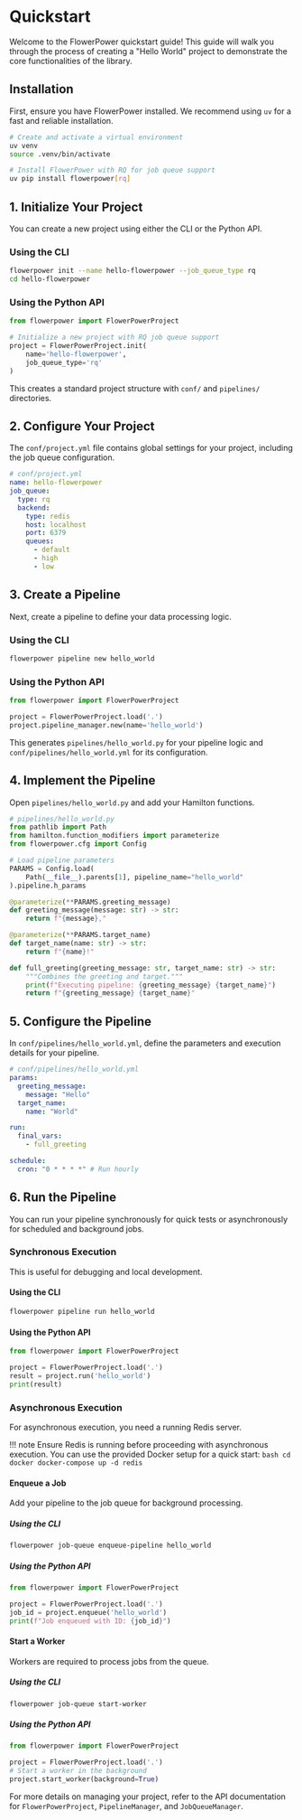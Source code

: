 # Quickstart

Welcome to the FlowerPower quickstart guide! This guide will walk you through the process of creating a "Hello World" project to demonstrate the core functionalities of the library.

## Installation

First, ensure you have FlowerPower installed. We recommend using `uv` for a fast and reliable installation.

```bash
# Create and activate a virtual environment
uv venv
source .venv/bin/activate

# Install FlowerPower with RQ for job queue support
uv pip install flowerpower[rq]
```

## 1. Initialize Your Project

You can create a new project using either the CLI or the Python API.

### Using the CLI

```bash
flowerpower init --name hello-flowerpower --job_queue_type rq
cd hello-flowerpower
```

### Using the Python API

```python
from flowerpower import FlowerPowerProject

# Initialize a new project with RQ job queue support
project = FlowerPowerProject.init(
    name='hello-flowerpower',
    job_queue_type='rq'
)
```

This creates a standard project structure with `conf/` and `pipelines/` directories.

## 2. Configure Your Project

The `conf/project.yml` file contains global settings for your project, including the job queue configuration.

```yaml
# conf/project.yml
name: hello-flowerpower
job_queue:
  type: rq
  backend:
    type: redis
    host: localhost
    port: 6379
    queues:
      - default
      - high
      - low
```

## 3. Create a Pipeline

Next, create a pipeline to define your data processing logic.

### Using the CLI

```bash
flowerpower pipeline new hello_world
```

### Using the Python API

```python
from flowerpower import FlowerPowerProject

project = FlowerPowerProject.load('.')
project.pipeline_manager.new(name='hello_world')
```

This generates `pipelines/hello_world.py` for your pipeline logic and `conf/pipelines/hello_world.yml` for its configuration.

## 4. Implement the Pipeline

Open `pipelines/hello_world.py` and add your Hamilton functions.

```python
# pipelines/hello_world.py
from pathlib import Path
from hamilton.function_modifiers import parameterize
from flowerpower.cfg import Config

# Load pipeline parameters
PARAMS = Config.load(
    Path(__file__).parents[1], pipeline_name="hello_world"
).pipeline.h_params

@parameterize(**PARAMS.greeting_message)
def greeting_message(message: str) -> str:
    return f"{message},"

@parameterize(**PARAMS.target_name)
def target_name(name: str) -> str:
    return f"{name}!"

def full_greeting(greeting_message: str, target_name: str) -> str:
    """Combines the greeting and target."""
    print(f"Executing pipeline: {greeting_message} {target_name}")
    return f"{greeting_message} {target_name}"
```

## 5. Configure the Pipeline

In `conf/pipelines/hello_world.yml`, define the parameters and execution details for your pipeline.

```yaml
# conf/pipelines/hello_world.yml
params:
  greeting_message:
    message: "Hello"
  target_name:
    name: "World"

run:
  final_vars:
    - full_greeting

schedule:
  cron: "0 * * * *" # Run hourly
```

## 6. Run the Pipeline

You can run your pipeline synchronously for quick tests or asynchronously for scheduled and background jobs.

### Synchronous Execution

This is useful for debugging and local development.

#### Using the CLI

```bash
flowerpower pipeline run hello_world
```

#### Using the Python API

```python
from flowerpower import FlowerPowerProject

project = FlowerPowerProject.load('.')
result = project.run('hello_world')
print(result)
```

### Asynchronous Execution

For asynchronous execution, you need a running Redis server.

!!! note
    Ensure Redis is running before proceeding with asynchronous execution. You can use the provided Docker setup for a quick start:
    ```bash
    cd docker
    docker-compose up -d redis
    ```

#### Enqueue a Job

Add your pipeline to the job queue for background processing.

##### Using the CLI

```bash
flowerpower job-queue enqueue-pipeline hello_world
```

##### Using the Python API

```python
from flowerpower import FlowerPowerProject

project = FlowerPowerProject.load('.')
job_id = project.enqueue('hello_world')
print(f"Job enqueued with ID: {job_id}")
```

#### Start a Worker

Workers are required to process jobs from the queue.

##### Using the CLI

```bash
flowerpower job-queue start-worker
```

##### Using the Python API

```python
from flowerpower import FlowerPowerProject

project = FlowerPowerProject.load('.')
# Start a worker in the background
project.start_worker(background=True)
```

For more details on managing your project, refer to the API documentation for `FlowerPowerProject`, `PipelineManager`, and `JobQueueManager`.